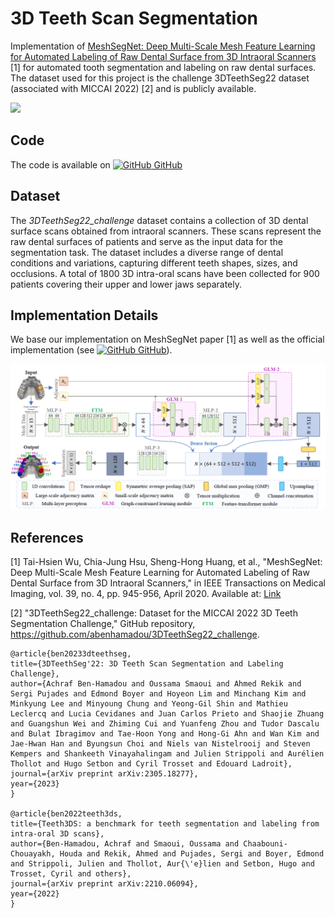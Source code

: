 # 3D Teeth Scan Segmentation 


Implementation of [MeshSegNet: Deep Multi-Scale Mesh Feature Learning for Automated Labeling of Raw Dental Surface from 3D Intraoral Scanners](https://ieeexplore.ieee.org/abstract/document/8984309) [1] for automated tooth segmentation and labeling on raw dental surfaces. 
The dataset used for this project is the challenge 3DTeethSeg22 dataset (associated with MICCAI 2022) [2] and is publicly available.

<img src="./assets/images/project3/3d-mesh.gif" width="300" />

## Code

The code is available on [![GitHub](https://i.stack.imgur.com/tskMh.png) GitHub](https://github.com/hippolytelrm/teeth-3d-mesh-segmentation)


## Dataset

The *3DTeethSeg22_challenge* dataset contains a collection of 3D dental surface scans obtained from intraoral scanners. These scans represent the raw dental surfaces of patients and serve as the input data for the segmentation task. The dataset includes a diverse range of dental conditions and variations, capturing different teeth shapes, sizes, and occlusions. A total of 1800 3D intra-oral scans have been collected for 900 patients covering their upper and lower jaws separately.


## Implementation Details

We base our implementation on MeshSegNet paper [1] as well as the official implementation (see [![GitHub](https://i.stack.imgur.com/tskMh.png) GitHub](https://github.com/Tai-Hsien/MeshSegNet/tree/master)).

<img src="./assets/images/project3/meshsegnet_architecture.png" width="800" />


## References 

[1] Tai-Hsien Wu, Chia-Jung Hsu, Sheng-Hong Huang, et al., "MeshSegNet: Deep Multi-Scale Mesh Feature Learning for Automated Labeling of Raw Dental Surface from 3D Intraoral Scanners," in IEEE Transactions on Medical Imaging, vol. 39, no. 4, pp. 945-956, April 2020. Available at: [Link](https://ieeexplore.ieee.org/abstract/document/8984309)


[2] "3DTeethSeg22_challenge: Dataset for the MICCAI 2022 3D Teeth Segmentation Challenge," GitHub repository, https://github.com/abenhamadou/3DTeethSeg22_challenge.

```
@article{ben20233dteethseg,
title={3DTeethSeg'22: 3D Teeth Scan Segmentation and Labeling Challenge},
author={Achraf Ben-Hamadou and Oussama Smaoui and Ahmed Rekik and Sergi Pujades and Edmond Boyer and Hoyeon Lim and Minchang Kim and Minkyung Lee and Minyoung Chung and Yeong-Gil Shin and Mathieu Leclercq and Lucia Cevidanes and Juan Carlos Prieto and Shaojie Zhuang and Guangshun Wei and Zhiming Cui and Yuanfeng Zhou and Tudor Dascalu and Bulat Ibragimov and Tae-Hoon Yong and Hong-Gi Ahn and Wan Kim and Jae-Hwan Han and Byungsun Choi and Niels van Nistelrooij and Steven Kempers and Shankeeth Vinayahalingam and Julien Strippoli and Aurélien Thollot and Hugo Setbon and Cyril Trosset and Edouard Ladroit},
journal={arXiv preprint arXiv:2305.18277},
year={2023}
}

@article{ben2022teeth3ds,
title={Teeth3DS: a benchmark for teeth segmentation and labeling from intra-oral 3D scans},
author={Ben-Hamadou, Achraf and Smaoui, Oussama and Chaabouni-Chouayakh, Houda and Rekik, Ahmed and Pujades, Sergi and Boyer, Edmond and Strippoli, Julien and Thollot, Aur{\'e}lien and Setbon, Hugo and Trosset, Cyril and others},
journal={arXiv preprint arXiv:2210.06094},
year={2022}
}
```